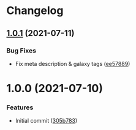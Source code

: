 # Changelog

## [1.0.1](https://github.com/moletti/ansible-role-sysctl/compare/v1.0.0...v1.0.1) (2021-07-11)


### Bug Fixes

* Fix meta description & galaxy tags ([ee57889](https://github.com/moletti/ansible-role-sysctl/commit/ee57889565465a664e99c4351e49610d936e74fd))

# 1.0.0 (2021-07-10)


### Features

* Initial commit ([305b783](https://github.com/moletti/ansible-role-sysctl/commit/305b783210ae92dcb1c2a653489384399721b0c9))
